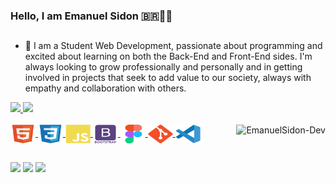 ### Hello, I am Emanuel Sidon 🇧🇷👩‍💻

##

- 🌱 I am a Student Web Development, passionate about programming and excited about learning on both the Back-End and Front-End sides. I'm always looking to grow professionally and personally and in getting involved in projects that seek to add value to our society, always with empathy and collaboration with others.

 <div>
  <a href="https://github.com/EmanuelSidon">
  <img height="165em" src="https://github-readme-stats.vercel.app/api?username=EmanuelSidon&show_icons=true&theme=dark&include_all_commits=true&count_private=true"/>
  <img height="165em" src="https://github-readme-stats.vercel.app/api/top-langs/?username=EmanuelSidon&layout=compact&langs_count=7&theme=dark"/>
<div style="display: inline_block"><br>
  <img align="center" alt="EmanuelSidon-HTML" height="30" width="40" src="https://raw.githubusercontent.com/devicons/devicon/master/icons/html5/html5-original.svg">
  <img align="center" alt="EmanuelSidon-CSS" height="30" width="40" src="https://raw.githubusercontent.com/devicons/devicon/master/icons/css3/css3-original.svg">
  <img align="center" alt="EmanuelSidon-Js" height="30" width="40" src="https://raw.githubusercontent.com/devicons/devicon/master/icons/javascript/javascript-plain.svg">
  <img align="center" alt="EmanuelSidon-Bootstrap" height="30" width="40" src="https://raw.githubusercontent.com/devicons/devicon/master/icons/bootstrap/bootstrap-plain-wordmark.svg">
  <img align="center" alt="EmanuelSidon-Figma" height="30" width="40" src="https://raw.githubusercontent.com/devicons/devicon/master/icons/figma/figma-original.svg">
  <img align="center" alt="EmanuelSidon-Git" height="30" width="40" src="https://raw.githubusercontent.com/devicons/devicon/master/icons/git/git-original.svg">
   <img align="center" alt="EmanuelSidon-VsCode" height="30" width="40" src="https://raw.githubusercontent.com/devicons/devicon/master/icons/vscode/vscode-original.svg">
    <img align="right" height="140em" alt="EmanuelSidon-Dev" src="https://media.giphy.com/media/Cmr1OMJ2FN0B2/giphy.gif">
</div>
    
 ##
    
 <div>
    <a href = "mailto:emanuel-ferrera@hotmail.com"><img src="https://img.shields.io/badge/-Gmail-%23333?style=for-the-badge&logo=gmail&logoColor=white" target="_blank"></a>
    <a href="www.linkedin.com/in/emanuel-sidon" target="_blank"><img src="https://img.shields.io/badge/-LinkedIn-%230077B5?style=for-the-badge&logo=linkedin&logoColor=white" target="_blank"></a> 
    <a href="https://www.instagram.com/emanuel_sidon/" target="_blank"><img src="https://img.shields.io/badge/Instagram-E4405F?style=for-the-badge&logo=instagram&logoColor=white" target="_blanck"></a>
</div>
